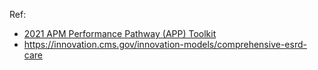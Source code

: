 Ref: 

- [2021 APM Performance Pathway (APP) Toolkit](https://qpp-cm-prod-content.s3.amazonaws.com/uploads/1495/2021%20APM%20Performance%20Pathway%20%28APP%29%20Toolkit.zip)
- https://innovation.cms.gov/innovation-models/comprehensive-esrd-care
